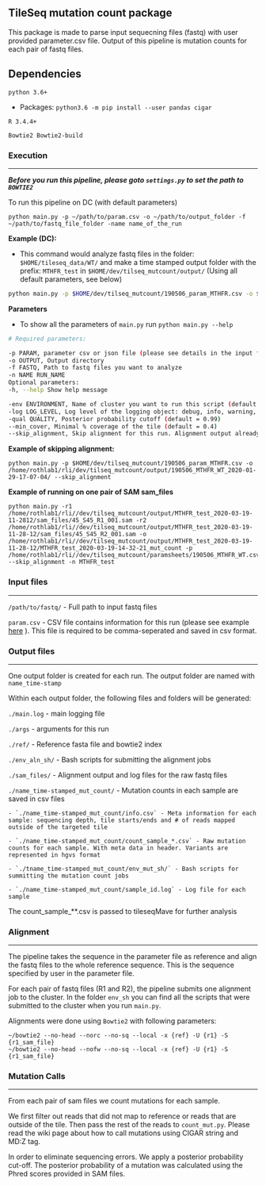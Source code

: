 ## TileSeq mutation count package

This package is made to parse input sequecning files (fastq) with user provided parameter.csv file.
Output of this pipeline is mutation counts for each pair of fastq files.

## Dependencies

`python 3.6+`
* Packages: `python3.6 -m pip install --user pandas cigar`

`R 3.4.4+`

`Bowtie2 Bowtie2-build`

### Execution
---
***Before you run this pipeline, please goto `settings.py` to set the path to `BOWTIE2`***

To run this pipeline on DC (with default parameters)

```
python main.py -p ~/path/to/param.csv -o ~/path/to/output_folder -f ~/path/to/fastq_file_folder -name name_of_the_run
```

**Example (DC):**

* This command would analyze fastq files in the folder: `$HOME/tileseq_data/WT/` and make a time stamped output folder with the prefix: `MTHFR_test` in `$HOME/dev/tilseq_mutcount/output/` (Using all default parameters, see below)

``` bash
python main.py -p $HOME/dev/tilseq_mutcount/190506_param_MTHFR.csv -o $HOME/dev/tilseq_mutcount/output/ -f $HOME/tileseq_data/WT/ -name MTHFR_test
```

**Parameters**

* To show all the parameters of `main.py` run `python main.py --help`

``` bash
# Required parameters:

-p PARAM, parameter csv or json file (please see details in the input files section)
-o OUTPUT, Output directory
-f FASTQ, Path to fastq files you want to analyze
-n NAME RUN_NAME
Optional parameters:
-h, --help Show help message

-env ENVIRONMENT, Name of cluster you want to run this script (default = DC), you can pick from DC, BC2 or GURU.
-log LOG_LEVEL, Log level of the logging object: debug, info, warning, error, critical (default = debug)
-qual QUALITY, Posterior probability cutoff (default = 0.99)
--min_cover, Minimal % coverage of the tile (default = 0.4)
--skip_alignment, Skip alignment for this run. Alignment output already exist and the output path should be the output generated by a previous run
```

**Example of skipping alignment:**

```
python main.py -p $HOME/dev/tilseq_mutcount/190506_param_MTHFR.csv -o /home/rothlab1/rli/dev/tilseq_mutcount/output/190506_MTHFR_WT_2020-01-29-17-07-04/ --skip_alignment
```

**Example of running on one pair of SAM sam_files**

```
python main.py -r1 /home/rothlab1/rli//dev/tilseq_mutcount/output/MTHFR_test_2020-03-19-11-2812/sam_files/45_S45_R1_001.sam -r2 /home/rothlab1/rli//dev/tilseq_mutcount/output/MTHFR_test_2020-03-19-11-28-12/sam_files/45_S45_R2_001.sam -o /home/rothlab1/rli//dev/tilseq_mutcount/output/MTHFR_test_2020-03-19-11-28-12/MTHFR_test_2020-03-19-14-32-21_mut_count -p /home/rothlab1/rli//dev/tilseq_mutcount/paramsheets/190506_MTHFR_WT.csv --skip_alignment -n MTHFR_test
```

### Input files
---

`/path/to/fastq/` - Full path to input fastq files

`param.csv` - CSV file contains information for this run (please see example
[here](https://docs.google.com/spreadsheets/d/1tIblmIFgOApPNzWN2KUwj8BKzBiJ1pOL7R4AOUGrqvE/edit?usp=sharing)
).
This file is required to be comma-seperated and saved in csv format.


### Output files
---

One output folder is created for each run. The output folder are named with `name_time-stamp`

Within each output folder, the following files and folders will be generated:

`./main.log` - main logging file

`./args` - arguments for this run

`./ref/` - Reference fasta file and bowtie2 index

`./env_aln_sh/` - Bash scripts for submitting the alignment jobs

`./sam_files/` - Alignment output and log files for the raw fastq files

`./name_time-stamped_mut_count/` - Mutation counts in each sample are saved in csv files

    - `./name_time-stamped_mut_count/info.csv` - Meta information for each sample: sequencing depth, tile starts/ends and # of reads mapped outside of the targeted tile

    - `./name_time-stamped_mut_count/count_sample_*.csv` - Raw mutation counts for each sample. With meta data in header. Variants are represented in hgvs format

    - `./tname_time-stamped_mut_count/env_mut_sh/` - Bash scripts for summitting the mutation count jobs

    - `./name_time-stamped_mut_count/sample_id.log` - Log file for each sample

The count_sample_\*\*.csv is passed to tileseqMave for further analysis

### Alignment
---

The pipeline takes the sequence in the parameter file as reference and align the fastq files
to the whole reference sequence. This is the sequence specified by user in the parameter file.

For each pair of fastq files (R1 and R2), the pipeline submits one alignment job to the cluster. In the folder `env_sh` you can find all the scripts that were submitted to the cluster when you run `main.py`.

Alignments were done using `Bowtie2` with following parameters:

```
~/bowtie2 --no-head --norc --no-sq --local -x {ref} -U {r1} -S {r1_sam_file}
~/bowtie2 --no-head --nofw --no-sq --local -x {ref} -U {r1} -S {r1_sam_file}
```

### Mutation Calls
---

From each pair of sam files we count mutations for each sample.

We first filter out reads that did not map to reference or reads that are outside of the tile. Then pass the rest of the reads to `count_mut.py`. Please read the wiki page about how to call mutations using CIGAR string and MD:Z tag.

In order to eliminate sequencing errors. We apply a posterior probability cut-off. The posterior probability of a mutation was calculated using the Phred scores provided in SAM files.
